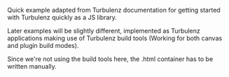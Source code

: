 Quick example adapted from Turbulenz documentation for getting started with Turbulenz quickly as a JS library.

Later examples will be slightly different, implemented as Turbulenz applications making use of Turbulenz build tools (Working for both canvas and plugin build modes).

Since we're not using the build tools here, the .html container has to be written manually.
